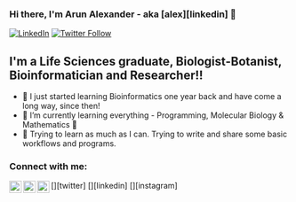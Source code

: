 ### Hi there, I'm Arun Alexander - aka [alex][linkedin] 👋

[![LinkedIn](https://img.shields.io/badge/LinkedIn-informational?style=social&logo=linkedin&labelColor=informational)](https://www.linkedin.com/in/aaa1502/)
[![Twitter Follow](https://img.shields.io/twitter/url?style=social)](https://twitter.com/a_a_alexander)

## I'm a Life Sciences graduate, Biologist-Botanist, Bioinformatician and Researcher!!

- 🔭 I just started learning Bioinformatics one year back and have come a long way, since then!
- 🌱 I’m currently learning everything - Programming, Molecular Biology & Mathematics 🤣
- 🥅 Trying to learn as much as I can. Trying to write and share some basic workflows and programs. 


### Connect with me:


[<img align="left" alt="a_a_alexander | Twitter" width="22px" src="https://cdn.jsdelivr.net/npm/simple-icons@v3/icons/twitter.svg" />][twitter]
[<img align="left" alt="aaa1502 | LinkedIn" width="22px" src="https://cdn.jsdelivr.net/npm/simple-icons@v3/icons/linkedin.svg" />][linkedin]
[<img align="left" alt="aa_alexander__ | Instagram" width="22px" src="https://cdn.jsdelivr.net/npm/simple-icons@v3/icons/instagram.svg" />][instagram]

<br />



<!---
aa-alexander/aa-alexander is a ✨ special ✨ repository because its `README.md` (this file) appears on your GitHub profile.
You can click the Preview link to take a look at your changes.
--->
